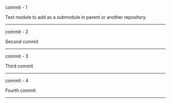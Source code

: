 commit - 1

Test module to add as a submodule in parent or another repository.

---------------------------------------------------------
commit - 2

Second commit

---------------------------------------------------------
commit - 3

Third commit

---------------------------------------------------------
commit - 4

Fourth commit

---------------------------------------------------------